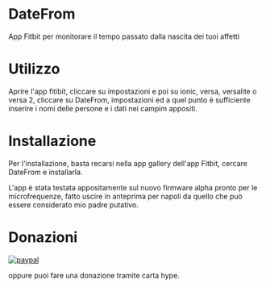 # DateFrom
App Fitbit per monitorare il tempo passato dalla nascita dei tuoi affetti

# Utilizzo
Aprire l'app fitibit, cliccare su impostazioni e poi su ionic, versa, versalite o versa 2, cliccare su DateFrom, impostazioni ed a quel punto è sufficiente inserire i nomi delle persone e i dati nei campim appositi.

# Installazione

Per l'installazione, basta recarsi nella app gallery dell'app Fitbit, cercare DateFrom e installarla.

L'app è stata testata appositamente sul nuovo firmware alpha pronto per le microfrequenze, fatto uscire in anteprima per napoli da quello che può essere considerato mio padre putativo.

# Donazioni

[![paypal](https://www.paypalobjects.com/it_IT/IT/i/btn/btn_donateCC_LG.gif)](https://www.paypal.com/cgi-bin/webscr?cmd=_s-xclick&hosted_button_id=H4ZHTFRCETWXG)

oppure puoi fare una donazione tramite carta hype.
